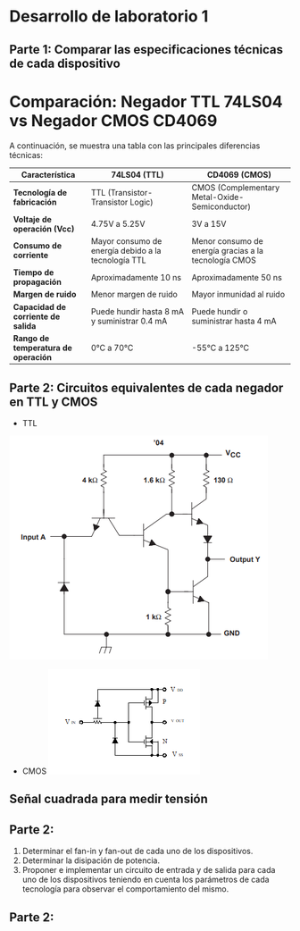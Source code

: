 # Desarrollo de laboratorio 1
## Parte 1: Comparar las especificaciones técnicas de cada dispositivo
# Comparación: Negador TTL 74LS04 vs Negador CMOS CD4069

A continuación, se muestra una tabla con las principales diferencias técnicas:

| Característica                         | 74LS04 (TTL)                                            | CD4069 (CMOS)                                          |
|----------------------------------------|---------------------------------------------------------|--------------------------------------------------------|
| **Tecnología de fabricación**          | TTL (Transistor-Transistor Logic)                       | CMOS (Complementary Metal-Oxide-Semiconductor)         |
| **Voltaje de operación (Vcc)**         | 4.75V a 5.25V                                           | 3V a 15V                                               |
| **Consumo de corriente**               | Mayor consumo de energía debido a la tecnología TTL     | Menor consumo de energía gracias a la tecnología CMOS  |
| **Tiempo de propagación**              | Aproximadamente 10 ns                                   | Aproximadamente 50 ns                                  |
| **Margen de ruido**                    | Menor margen de ruido                                   | Mayor inmunidad al ruido                               |
| **Capacidad de corriente de salida**   | Puede hundir hasta 8 mA y suministrar 0.4 mA              | Puede hundir o suministrar hasta 4 mA                  |
| **Rango de temperatura de operación**  | 0°C a 70°C                                              | -55°C a 125°C                                          |


## Parte 2: Circuitos equivalentes de cada negador en TTL y CMOS
 - TTL

![TTL](./TTL.png)

- CMOS
![TTL](./CMOS.png)

## Señal cuadrada para medir tensión


## Parte 2: 
1. Determinar el fan-in y fan-out de cada uno de los dispositivos.
2. Determinar la disipación de potencia.
3. Proponer e implementar un circuito de entrada y de salida para cada uno de los dispositivos teniendo en cuenta los parámetros de cada tecnología para observar el comportamiento del mismo.


## Parte 2: 
